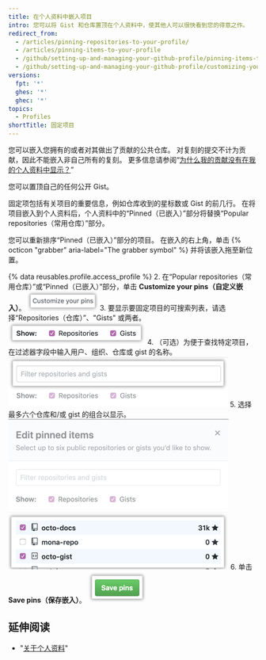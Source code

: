 ```yaml
---
title: 在个人资料中嵌入项目
intro: 您可以将 Gist 和仓库置顶在个人资料中，使其他人可以很快看到您的得意之作。
redirect_from:
  - /articles/pinning-repositories-to-your-profile/
  - /articles/pinning-items-to-your-profile
  - /github/setting-up-and-managing-your-github-profile/pinning-items-to-your-profile
  - /github/setting-up-and-managing-your-github-profile/customizing-your-profile/pinning-items-to-your-profile
versions:
  fpt: '*'
  ghes: '*'
  ghec: '*'
topics:
  - Profiles
shortTitle: 固定项目
---
```


您可以嵌入您拥有的或者对其做出了贡献的公共仓库。 对复刻的提交不计为贡献，因此不能嵌入非自己所有的复刻。 更多信息请参阅“[为什么我的贡献没有在我的个人资料中显示？](/articles/why-are-my-contributions-not-showing-up-on-my-profile)”

您可以置顶自己的任何公开 Gist。

固定项包括有关项目的重要信息，例如仓库收到的星标数或 Gist 的前几行。 在将项目嵌入到个人资料后，个人资料中的“Pinned（已嵌入）”部分将替换“Popular repositories（常用仓库）”部分。

您可以重新排序“Pinned（已嵌入）”部分的项目。 在嵌入的右上角，单击 {% octicon "grabber" aria-label="The grabber symbol" %}  并将该嵌入拖至新位置。

{% data reusables.profile.access_profile %}
2. 在“Popular repositories（常用仓库）”或“Pinned（已嵌入）”部分，单击 **Customize your pins（自定义嵌入）**。 ![自定义嵌入按钮](/assets/images/help/profile/customize-pinned-repositories.png)
3. 要显示要固定项目的可搜索列表，请选择“Repositories（仓库）”、"Gists" 或两者。 ![用于选择显示的项目类型的复选框](/assets/images/help/profile/pinned-repo-picker.png)
4. （可选）为便于查找特定项目，在过滤器字段中输入用户、组织、仓库或 gist 的名称。 ![过滤项目](/assets/images/help/profile/pinned-repo-search.png)
5. 选择最多六个仓库和/或 gist 的组合以显示。 ![选择项目](/assets/images/help/profile/select-items-to-pin.png)
6. 单击 **Save pins（保存嵌入）**。 ![保存嵌入按钮](/assets/images/help/profile/save-pinned-repositories.png)

## 延伸阅读

- "[关于个人资料](/articles/about-your-profile)"
